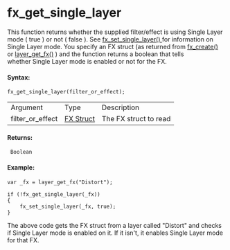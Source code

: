 # fx_get_single_layer

This function returns whether the supplied filter/effect is using Single
Layer mode ( true ) or not ( false ). See [ fx_set_single_layer()
](fx_set_single_layer) for information on Single Layer mode. You
specify an FX struct (as returned from [fx_create()](fx_create) or
[layer_get_fx()](layer_get_fx) ) and the function returns a boolean
that tells whether Single Layer mode is enabled or not for the FX.

#### Syntax:

``` gml
fx_get_single_layer(filter_or_effect);
```

|                  |                                                                                                                             |                       |
|------------------|-----------------------------------------------------------------------------------------------------------------------------|-----------------------|
| Argument         | Type                                                                                                                        | Description           |
| filter_or_effect |  [FX Struct](../../../../../../GameMaker_Language/GML_Reference/Asset_Management/Rooms/Filter_Effect_Layers/fx_create)  | The FX struct to read |

#### Returns:

``` gml
 Boolean
```

#### Example:

``` gml
var _fx = layer_get_fx("Distort");

if (!fx_get_single_layer(_fx))
{
    fx_set_single_layer(_fx, true);
}
```

The above code gets the FX struct from a layer called "Distort" and
checks if Single Layer mode is enabled on it. If it isn't, it enables
Single Layer mode for that FX.
